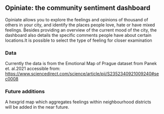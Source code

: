 
## Opiniate: the community sentiment dashboard
Opiniate allows you to explore the feelings and opinions of thousand of others in your city, and identify the places people love, hate or have mixed feelings. Besides providing an overview of the current mood of the city, the dashboard also details the specific comments people have about certain locations.It is possible to select the type of feeling for closer examination

### Data
Currently the data is from the Emotional Map of Prague dataset from Panek et. al.2021 accessible from:
https://www.sciencedirect.com/science/article/pii/S2352340921009240#sec0008

### Future additions
A hexgrid map which aggregates feelings within neighbourhood districts will be added in the near future.

